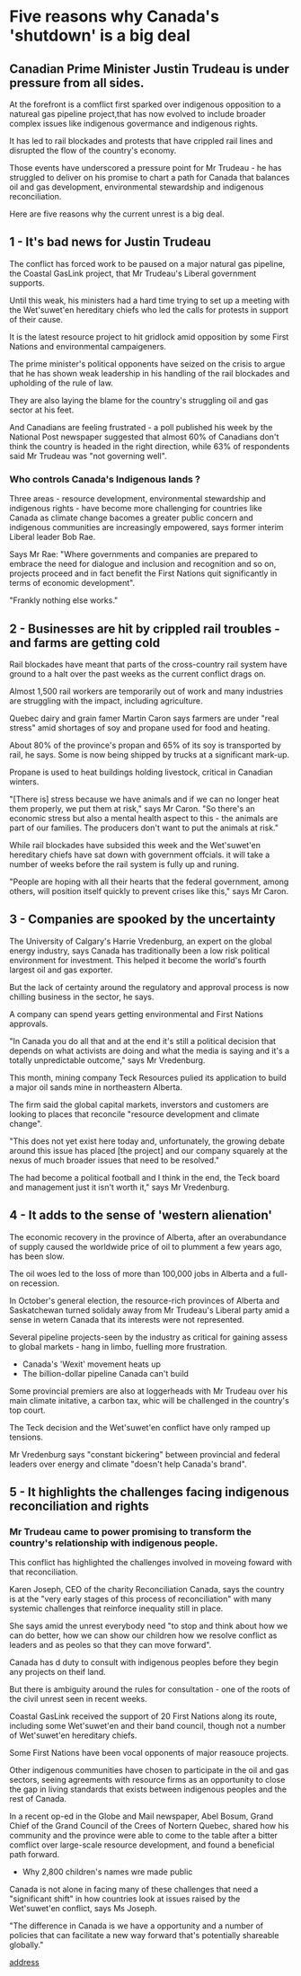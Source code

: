 # Five reasons why Canada's 'shutdown' is a big deal

## Canadian Prime Minister Justin Trudeau is under pressure from all sides.

At the forefront is a comflict first sparked over indigenous opposition to a natureal gas pipeline project,that has now evolved to include broader complex issues like indigenous govermance and indigenous rights.

It has led to rail blockades and protests that have crippled rail lines and disrupted the flow of the country's economy.

Those events have underscored a pressure point for Mr Trudeau - he has struggled to deliver on his promise to chart a path for Canada that balances oil and gas development, environmental stewardship and indigenous reconciliation.

Here are five reasons why the current unrest is a big deal.

## 1 - It's bad news for Justin Trudeau 

The conflict has forced work to be paused on a major natural gas pipeline, the Coastal GasLink project, that Mr Trudeau's Liberal government supports.

Until this weak, his ministers had a hard time trying to set up a meeting with the Wet'suwet'en hereditary chiefs who led the calls for protests in support of their cause.

It is the latest resource project to hit gridlock amid opposition by some First Nations and environmental campaigeners.

The prime minister's political opponents have seized on the crisis to argue that he has shown weak leadership in his handling of the rail blockades and upholding of the rule of law.

They are also laying the blame for the country's struggling oil and gas sector at his feet.

And Canadians are feeling frustrated - a poll published his week by the National Post newspaper suggested that almost 60% of Canadians don't think the country is headed in the right direction, while 63% of respondents said Mr Trudeau was "not governing well".

### Who controls Canada's Indigenous Iands ?

Three areas - resource development, environmental stewardship and indigenous rights - have become more challenging for countries like Canada as climate change bacomes a greater public concern and indigenous communities are increasingly empowered, says former interim Liberal leader Bob Rae.

Says Mr Rae: "Where governments and companies are prepared to embrace the need for dialogue and inclusion and recognition and so on, projects proceed and in fact benefit the First Nations quit significantly in terms of economic development".

"Frankly nothing else works."

## 2 - Businesses are hit by crippled rail troubles - and farms are getting cold

Rail blockades have meant that parts of the cross-country rail system have ground to a halt over the past weeks as the current conflict drags on.

Almost 1,500 rail workers are temporarily out of work and many industries are struggling with the impact, including agriculture.

Quebec dairy and grain famer Martin Caron says farmers are under "real stress" amid shortages of soy and propane used for food and heating.

About 80% of the province's propan and 65% of its soy is transported by rail, he says. Some is now being shipped by trucks at a significant mark-up.

Propane is used to heat buildings holding livestock, critical in Canadian winters.

"[There is] stress because we have animals and if we can no longer heat them properly, we put them at risk," says Mr Caron. "So there's an economic stress but also a mental health aspect to this - the animals are part of our families. The producers don't want to put the animals at risk."

While rail blockades have subsided this week and the Wet'suwet'en hereditary chiefs have sat down with government offcials. it will take a number of weeks before the rail system is fully up and runing.

"People are hoping with all their hearts that the federal government, among others, will position itself quickly to prevent crises like this," says Mr Caron.

## 3 - Companies are spooked by the uncertainty

The University of Calgary's Harrie Vredenburg, an expert on the global energy industry, says Canada has traditionally been a low risk political environment for investment. This helped it become the world's fourth largest oil and gas exporter.

But the lack of certainty around the regulatory and approval process is now chilling business in the sector, he says.

A company can spend years getting environmental and First Nations approvals.

"In Canada you do all that and at the end it's still a political decision that depends on what activists are doing and what the media is saying and it's a totally unpredictable outcome," says Mr Vredenburg.

This month, mining company Teck Resources pulied its application to build a major oil sands mine in northeastern Alberta.

The firm said the global capital markets, inverstors and customers are looking to places that reconcile "resource development and climate change".

"This does not yet exist here today and, unfortunately, the growing debate around this issue has placed [the project] and our company squarely at the nexus of much broader issues that need to be resolved."

The had become a political football and I think in the end, the Teck board and management just it isn't worth it," says Mr Vredenburg.

## 4 - It adds to the sense of 'western alienation'

The economic recovery in the province of Alberta, after an overabundance of supply caused the worldwide price of oil to plumment a few years ago, has been slow.

The oil woes led to the loss of more than 100,000 jobs in Alberta and a full-on recession.

In October's general election, the resource-rich provinces of Alberta and Saskatchewan turned solidaly away from Mr Trudeau's Liberal party amid a sense in wetern Canada that its interests were not represented.

Several pipeline projects-seen by the industry as critical for gaining assess to global markets - hang in limbo, fuelling more frustration.

- Canada's 'Wexit' movement heats up
- The billion-dollar pipeline Canada can't build

Some provincial premiers are also at loggerheads with Mr Trudeau over his main climate initative, a carbon tax, whic will be challenged in the country's top court.

The Teck decision and the Wet'suwet'en conflict have only ramped up tensions.

Mr Vredenburg says "constant bickering" between provincial and federal leaders over energy and climate "doesn't help Canada's brand".

## 5 - It highlights the challenges facing indigenous reconciliation and rights

### Mr Trudeau came to power promising to transform the country's relationship with indigenous people.

This conflict has highlighted the challenges involved in moveing foward with that reconciliation.

Karen Joseph, CEO of the charity Reconciliation Canada, says the country is at the "very early stages of this process of reconciliation" with many systemic challenges that reinforce inequality still in place.

She says amid the unrest everybody need "to stop and think about how we can do better, how we can show our children how we resolve conflict as leaders and as peoles so that they can move forward".

Canada has d duty to consult with indigenous peoples before they begin any projects on theif land.

But there is ambiguity around the rules for consultation - one of the roots of the civil unrest seen in recent weeks.

Coastal GasLink received the support of 20 First Nations along its route, including some Wet'suwet'en and their band council, though not a number of Wet'suwet'en hereditary chiefs.

Some First Nations have been vocal opponents of major reasouce projects.

Other indigenous communities have chosen to participate in the oil and gas sectors, seeing agreements with resource firms as an opportunity to close the gap in living standards that exists between indigenous peoples and the rest of Canada.

In a  recent op-ed in the Globe and Mail newspaper, Abel Bosum, Grand Chief of the Grand Council of the Crees of Nortern Quebec, shared how his community and the province were able to come to the table after a bitter comflict over large-scale resource development, and found a beneficial path forward.

- Why 2,800 children's names wre made public

Canada is not alone in facing many of these challenges that need a "significant shift" in how countries look at issues raised by the Wet'suwet'en conflict, says Ms Joseph.

"The difference in Canada is we have a opportunity and a number of policies that can facilitate a new way forward that's potentially shareable globally."


[address](https://www.bbc.com/news/world-us-canada-51636831)
